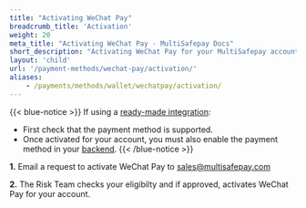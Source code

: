 ```yaml
---
title: "Activating WeChat Pay"
breadcrumb_title: 'Activation'
weight: 20
meta_title: "Activating WeChat Pay - MultiSafepay Docs"
short_description: "Activating WeChat Pay for your MultiSafepay account"
layout: 'child'
url: '/payment-methods/wechat-pay/activation/'
aliases:
    - /payments/methods/wallet/wechatpay/activation/
---
```

{{< blue-notice >}} If using a [ready-made integration](/integrations/ready-made/): 

- First check that the payment method is supported. 
- Once activated for your account, you must also enable the payment method in your [backend](/glossaries/multisafepay-glossary/#backend).  {{< /blue-notice >}}

**1.** Email a request to activate WeChat Pay to <sales@multisafepay.com>

**2.** The Risk Team checks your eligibilty and if approved, activates WeChat Pay for your account.
